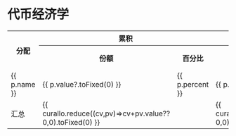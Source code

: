 # 代币经济学

<script setup>
import { allocation } from './data/token.ts'
import { ref, toRaw } from 'vue';
import { useData } from 'vitepress'
import { Pie } from 'vue-chartjs'
import { Chart as ChartJS, ArcElement, Tooltip, Legend } from 'chart.js'

import {
//   Chart as ChartJS,
  Title,
//   Tooltip,
//   Legend,
  BarElement,
  CategoryScale,
  LinearScale
} from 'chart.js'
import { Bar } from 'vue-chartjs'

ChartJS.register(CategoryScale, LinearScale, BarElement, Title, Tooltip, Legend)

const CHART_COLORS = {
  red: 'rgb(255, 99, 132)',
  orange: 'rgb(255, 159, 64)',
  yellow: 'rgb(255, 205, 86)',
  green: 'rgb(75, 192, 192)',
  blue: 'rgb(54, 162, 235)',
  purple: 'rgb(153, 102, 255)',
  grey: 'rgb(201, 203, 207)'
};
ChartJS.register(ArcElement, Tooltip, Legend)

const { site, frontmatter } = useData();
const allo =allocation;
const curallo= ref(allo);
// const total= ref(data.data.total);

const day =ref(0);

const totalYear=20;
const barData = {
  labels: [... Array(totalYear*12).keys()],
  datasets: allo.map((_,i)=>({
      label: _.name,
      backgroundColor: Object.values(CHART_COLORS)[i],
      data:[... Array(totalYear*12).keys()].map(m=>_.getValue(m*30)) 
  })) 
}

// console.log(allo.map(_=>_.getValue(0)))
const piedata = ref({
                labels: [],
                datasets: [ ]
            })

const options = {
  responsive: false,
  maintainAspectRatio: true,
  aspectRatio: 1,
};

const barOptions = {
  responsive: true,
  maintainAspectRatio: true,
  aspectRatio: 2,
  events:['mousemove'],
    scales: {
      x: {
        stacked: true,
      },
      y: {
        stacked: true
      }
    }
}

const plugins= [{
    id: 'myEventCatcher',
    beforeEvent(chart, args, pluginOptions) {
      const event = args.event;
      if (event.type === 'mousemove') {
        // process the event
        // console.log("mousemove", chart, args, pluginOptions)
        // const canvasPosition = Chart.helpers.getRelativePosition(event, chart);
        const canvasPosition= args.event;

        // Substitute the appropriate scale IDs
        const dataX = chart.scales.x.getValueForPixel(canvasPosition.x);
        if (dataX>0 && dataX<=totalYear*12)
        {
            const all = allo.map(_=>_.getValue(dataX*30));
            const prevall = allo.map(_=>_.getValue(dataX*30) -_.getValue((dataX-1)*30));
            const total = all.reduce((pv,cv)=>pv +cv,0);
            const prevtotal = prevall.reduce((pv,cv)=>pv +cv,0);
            // console.log(all, total)

            curallo.value = allo.map((_,i)=>({
                name:_.name,
                note:_.note,
                increase:prevall[i], 
                increasePercent:(prevall[i]*100/prevtotal).toFixed(1)+" %",
                totalPercent:(prevall[i]*100/total).toFixed(1)+" %",
                value:all[i], 
                percent:(all[i]*100/total).toFixed(1)+" %"}));
                // percent:i.toFixed(2)+" %"}));

// console.log(all)
            piedata.value = {
                labels: allo.map(_=>_.name),
                datasets: [
                    {
                        backgroundColor: Object.values(CHART_COLORS),
                        data: all,
                    }
                ]
            }
        }

        // const dataY = chart.scales.y.getValueForPixel(canvasPosition.y);
        // console.log(dataX,dataY, canvasPosition)
      }
    }
  }]
</script>

  <Bar :data="barData" :options="barOptions" :plugins="plugins" />

<table>
<tr>
<th rowspan="2">分配</th>
<th colspan="2">累积</th>
<th colspan="3">较上月增幅</th>
<th rowspan="2">备注</th>
</tr>
<tr>
<th>份额</th>
<th>百分比</th>
<th>份额</th>
<th>本月<br/>百分比</th>
<th>流通<br/>百分比</th>
</tr>
<tr v-for="p of curallo">
  <td>
    {{ p.name }}
  </td>
  <td>
    {{ p.value?.toFixed(0) }}
  </td>
  <td>
    {{ p.percent }}
  </td>
  <td>
    {{ p.increase?.toFixed(0) }}
  </td>
  <td>
    {{ p.increasePercent }}
  </td>
  <td>
    {{ p.totalPercent }}
  </td>
  <td>
    {{ p.note }}
  </td>
</tr>
<tr>
  <td>
    汇总
  </td>
  <td>
    {{ curallo.reduce((cv,pv)=>cv+pv.value??0,0).toFixed(0) }}
  </td>
  <td>
  </td>
  <td>
    {{ curallo.reduce((cv,pv)=>cv+pv.increase??0,0).toFixed(0) }}
  </td>
  <td>
  </td>
  <td>
  </td>
  <td>
  </td>
</tr>
</table>



  <Pie :data="piedata" :options="options" />